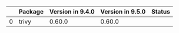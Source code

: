 <!-- markdown-link-check-disable -->

|    | Package   | Version in 9.4.0   | Version in 9.5.0   | Status   |
|---:|:----------|:-------------------|:-------------------|:---------|
|  0 | trivy     | 0.60.0             | 0.60.0             |          |